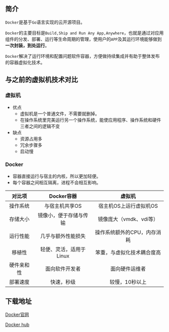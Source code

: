 ## 简介
`Docker`是基于`Go`语言实现的云开源项目。

`Docker`的主要目标是`Build,Ship and Run Any App,Anywhere`，也就是通过对应用组件的分发、部署、运行等生命周期的管理，使用户的`APP`及其运行环境能够做到**一次封装，到处运行**。

`Docker`解决了运行环境和配置问题软件容器，方便做持续集成并有助于整体发布的容器虚拟化技术。

## 与之前的虚拟机技术对比
### 虚拟机
- 优点
    - 虚拟机是一个普通文件，不需要就删掉。
    - 在操作系统里完美运行另一个操作系统，能使应用程序、操作系统和硬件三者之间的逻辑不变
- 缺点
    - 资源占用多
    - 冗余步骤多
    - 启动慢
### Docker
- 容器直接运行与宿主的内核，所以更加轻便。
- 每个容器之间相互隔离，进程不会相互影响。

|   对比项   |       Docker容器        |           虚拟机            |
| :--------: | :---------------------: | :-------------------------: |
|  操作系统  |     与宿主机共享OS      |   宿主机OS上运行虚拟机OS    |
|  存储大小  | 镜像小，便于存储与传输  |   镜像庞大（vmdk、vdi等）   |
|  运行性能  |   几乎与额外性能损失    | 操作系统额外的CPU，内存消耗 |
|   移植性   | 轻便、灵活，适用于Linux | 笨重，与虚拟化技术耦合度高  |
| 硬件亲和性 |     面向软件开发者      |       面向硬件运维者        |
|  部署速度  |       快速，秒级        |       较慢，10秒以上        |



## 下载地址
[Docker官网](https://www.docker.com/)

[Docker hub](https://hub.docker.com/)